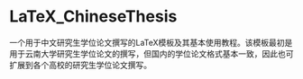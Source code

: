 # LaTeX_ChineseThesis
一个用于中文研究生学位论文撰写的LaTeX模板及其基本使用教程。该模板最初是用于云南大学研究生学位论文的撰写，但国内的学位论文格式基本一致，因此也可扩展到各个高校的研究生学位论文撰写。

